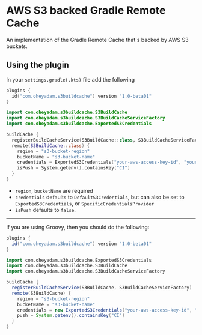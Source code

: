 # AWS S3 backed Gradle Remote Cache

An implementation of the Gradle Remote Cache that's backed by AWS S3 buckets.

## Using the plugin

In your `settings.gradle(.kts)` file add the following

```kotlin
plugins {
  id("com.oheyadam.s3buildcache") version "1.0-beta01"
}

import com.oheyadam.s3buildcache.S3BuildCache
import com.oheyadam.s3buildcache.S3BuildCacheServiceFactory
import com.oheyadam.s3buildcache.ExportedS3Credentials

buildCache {
  registerBuildCacheService(S3BuildCache::class, S3BuildCacheServiceFactory::class)
  remote(S3BuildCache::class) {
    region = "s3-bucket-region"
    bucketName = "s3-bucket-name"
    credentials = ExportedS3Credentials("your-aws-access-key-id", "your-aws-secret-key")
    isPush = System.getenv().containsKey("CI")
  }
}
```

- `region`, `bucketName` are required
- `credentials` defaults to `DefaultS3Credentials`, but can also be set to `ExportedS3Credentials`, or `SpecificCredentialsProvider`
- `isPush` defaults to `false`.

---

If you are using Groovy, then you should do the following:

```groovy
plugins {
  id("com.oheyadam.s3buildcache") version "1.0-beta01"
}

import com.oheyadam.s3buildcache.ExportedS3Credentials
import com.oheyadam.s3buildcache.S3BuildCache
import com.oheyadam.s3buildcache.S3BuildCacheServiceFactory

buildCache {
  registerBuildCacheService(S3BuildCache, S3BuildCacheServiceFactory)
  remote(S3BuildCache) {
    region = "s3-bucket-region"
    bucketName = "s3-bucket-name"
    credentials = new ExportedS3Credentials("your-aws-access-key-id", "your-aws-secret-key")
    push = System.getenv().containsKey("CI")
  }
}
```
